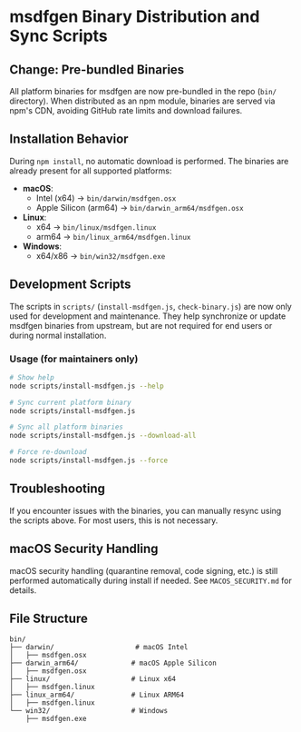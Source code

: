 # msdfgen Binary Distribution and Sync Scripts

## Change: Pre-bundled Binaries
All platform binaries for msdfgen are now pre-bundled in the repo (`bin/` directory). When distributed as an npm module, binaries are served via npm's CDN, avoiding GitHub rate limits and download failures.

## Installation Behavior
During `npm install`, no automatic download is performed. The binaries are already present for all supported platforms:

- **macOS**: 
  - Intel (x64) → `bin/darwin/msdfgen.osx`
  - Apple Silicon (arm64) → `bin/darwin_arm64/msdfgen.osx`
- **Linux**:
  - x64 → `bin/linux/msdfgen.linux`
  - arm64 → `bin/linux_arm64/msdfgen.linux`
- **Windows**:
  - x64/x86 → `bin/win32/msdfgen.exe`

## Development Scripts
The scripts in `scripts/` (`install-msdfgen.js`, `check-binary.js`) are now only used for development and maintenance. They help synchronize or update msdfgen binaries from upstream, but are not required for end users or during normal installation.

### Usage (for maintainers only)
```bash
# Show help
node scripts/install-msdfgen.js --help

# Sync current platform binary
node scripts/install-msdfgen.js

# Sync all platform binaries
node scripts/install-msdfgen.js --download-all

# Force re-download
node scripts/install-msdfgen.js --force
```

## Troubleshooting
If you encounter issues with the binaries, you can manually resync using the scripts above. For most users, this is not necessary.

## macOS Security Handling
macOS security handling (quarantine removal, code signing, etc.) is still performed automatically during install if needed. See `MACOS_SECURITY.md` for details.

## File Structure
```
bin/
├── darwin/                    # macOS Intel
│   ├── msdfgen.osx
├── darwin_arm64/             # macOS Apple Silicon  
│   ├── msdfgen.osx
├── linux/                    # Linux x64
│   ├── msdfgen.linux
├── linux_arm64/              # Linux ARM64
│   ├── msdfgen.linux
└── win32/                    # Windows
    ├── msdfgen.exe
```
